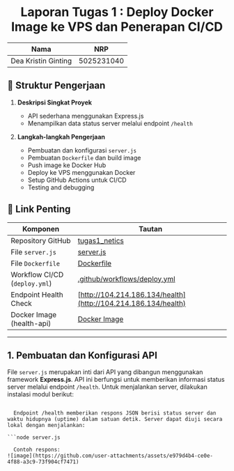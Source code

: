 <div align="center">
  
# Laporan Tugas 1 : Deploy Docker Image ke VPS dan Penerapan CI/CD
| Nama              | NRP         |
|-------------------|-------------|
| Dea Kristin Ginting | 5025231040 |
</div>

## 📂 Struktur Pengerjaan

1. **Deskripsi Singkat Proyek**
   - API sederhana menggunakan Express.js
   - Menampilkan data status server melalui endpoint `/health`

2. **Langkah-langkah Pengerjaan**
   - Pembuatan dan konfigurasi `server.js`
   - Pembuatan `Dockerfile` dan build image
   - Push image ke Docker Hub
   - Deploy ke VPS menggunakan Docker
   - Setup GitHub Actions untuk CI/CD
   - Testing and debugging

## 🔗 Link Penting

| Komponen                     | Tautan                                                                 |
|-----------------------------|------------------------------------------------------------------------|
| Repository GitHub           | [tugas1_netics](https://github.com/deaginting/tugas1_netics)           |
| File `server.js`            | [server.js](https://github.com/deaginting/tugas1_netics/blob/main/server.js) |
| File `Dockerfile`           | [Dockerfile](https://github.com/deaginting/tugas1_netics/blob/main/Dockerfile) |
| Workflow CI/CD (`deploy.yml`) | [.github/workflows/deploy.yml](https://github.com/deaginting/tugas1_netics/blob/main/.github/workflows/deploy.yml) |
| Endpoint Health Check       | [http://104.214.186.134/health](http://104.214.186.134/health)         |
| Docker Image (health-api)   | [Docker Image](https://hub.docker.com/repository/docker/daeginting/health-api) |

---

## 1. Pembuatan dan Konfigurasi API
  File `server.js` merupakan inti dari API yang dibangun menggunakan framework **Express.js**. API ini berfungsi untuk memberikan informasi status server melalui endpoint `/health`.
Untuk menjalankan server, dilakukan instalasi modul berikut:

```npm install express cors

  Endpoint /health memberikan respons JSON berisi status server dan waktu hidupnya (uptime) dalam satuan detik. Server dapat diuji secara lokal dengan menjalankan:

```node server.js

  Contoh respons:
![image](https://github.com/user-attachments/assets/e979d4b4-ce0e-4f88-a3c9-73f904cf7471)



